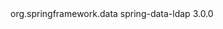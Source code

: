 <!-- https://mvnrepository.com/artifact/org.springframework.data/spring-data-ldap -->
<dependency>
    <groupId>org.springframework.data</groupId>
    <artifactId>spring-data-ldap</artifactId>
    <version>3.0.0</version>
</dependency>


